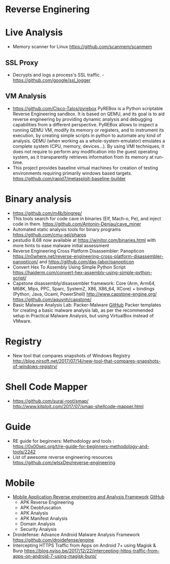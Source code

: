 Reverse Enginering
==============

# Live Analysis
*  Memory scanner for Linux https://github.com/scanmem/scanmem

## SSL Proxy
* Decrypts and logs a process's SSL traffic. - https://github.com/google/ssl_logger

## VM Analysis
* https://github.com/Cisco-Talos/pyrebox PyREBox is a Python scriptable Reverse Engineering sandbox. It is based on QEMU, and its goal is to aid reverse engineering by providing dynamic analysis and debugging capabilities from a different perspective. PyREBox allows to inspect a running QEMU VM, modify its memory or registers, and to instrument its execution, by creating simple scripts in python to automate any kind of analysis. QEMU (when working as a whole-system-emulator) emulates a complete system (CPU, memory, devices...). By using VMI techniques, it does not require to perform any modification into the guest operating system, as it transparently retrieves information from its memory at run-time.
* This project provides baseline virtual machines for creation of testing environments requiring primarily windows based targets. https://github.com/rapid7/metasploit-baseline-builder

# Binary analysis
* https://github.com/m4b/bingrep/
* This tools search for code cave in binaries (Elf, Mach-o, Pe), and inject code in them. https://github.com/Antonin-Deniau/cave_miner
* Automated static analysis tools for binary programs https://github.com/cmu-sei/pharos
* pestudio 8.68 now available at https://winitor.com/binaries.html  with more hints to ease malware initial assessment
* Reverse Engineering Cross Platform Disassembler: Panopticon https://n0where.net/reverse-engineering-cross-platform-disassembler-panopticon/ and https://github.com/das-labor/panopticon
* Convert Hex To Assembly Using Simple Python Script https://haiderm.com/convert-hex-assembly-using-simple-python-script/
* Capstone disassembly/disassembler framework: Core (Arm, Arm64, M68K, Mips, PPC, Sparc, SystemZ, X86, X86_64, XCore) + bindings (Python, Java, Ocaml, PowerShell) http://www.capstone-engine.org/ https://github.com/aquynh/capstone/
* Basic Malware Analysis Lab: Packer-Malware [GitHub](https://github.com/m-dwyer/packer-malware) Packer templates for creating a basic malware analysis lab, as per the recommended setup in Practical Malware Analysis, but using VirtualBox instead of VMware.

# Registry
* New tool that compares snapshots of Windows Registry http://blog.nirsoft.net/2017/07/14/new-tool-that-compares-snapshots-of-windows-registry/

# Shell Code Mapper
* https://github.com/suraj-root/smap/ http://www.kitploit.com/2017/07/smap-shellcode-mapper.html

# Guide
* RE guide for beginners: Methodology and tools : https://0x00sec.org/t/re-guide-for-beginners-methodology-and-tools/2242 
* List of awesome reverse engineering resources https://github.com/wtsxDev/reverse-engineering


# Mobile
* [Mobile Application Reverse engineering and Analysis Framework](https://n0where.net/mobile-application-reverse-engineering-mara/) [GitHub](https://github.com/xtiankisutsa/MARA_Framework)
	* APK Reverse Engineering
	* APK Deobfuscation
	* APK Analysis
	* APK Manifest Analysis
	* Domain Analysis
	* Security Analysis
* Droidefense: Advance Android Malware Analysis Framework https://github.com/droidefense/engine
* Intercepting HTTPS Traffic from Apps on Android 7+ using Magisk & Burp https://blog.nviso.be/2017/12/22/intercepting-https-traffic-from-apps-on-android-7-using-magisk-burp/

